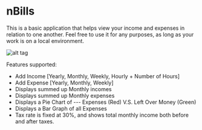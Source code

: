 # nBills

This is a basic application that helps view your income and expenses in relation to one another. Feel free to use it for any purposes, as long as your work is on a local environment.

![alt tag](https://github.com/dmaciag/nBills/blob/master/pic/example.png)

Features supported:

- Add Income  [Yearly, Monthly, Weekly, Hourly + Number of Hours]
- Add Expense [Yearly, Monthly, Weekly]
- Displays summed up Monthly incomes
- Displays summed up Monthly expenses
- Displays a Pie Chart of --- Expenses (Red) V.S. Left Over Money (Green)
- Displays a Bar Graph of all Expenses
- Tax rate is fixed at 30%, and shows total monthly income both before and after taxes.
